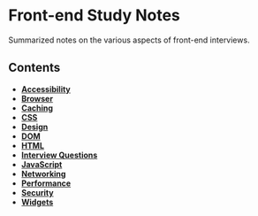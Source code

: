 Front-end Study Notes
==
Summarized notes on the various aspects of front-end interviews.


## Contents
- **[Accessibility](front-end/accessibility.md)**
- **[Browser](front-end/browser.md)**
- **[Caching](front-end/caching.md)**
- **[CSS](front-end/css.md)**
- **[Design](front-end/design.md)**
- **[DOM](front-end/dom.md)**
- **[HTML](front-end/html.md)**
- **[Interview Questions](front-end/interview-questions.md)**
- **[JavaScript](front-end/javascript.md)**
- **[Networking](front-end/networking.md)**
- **[Performance](front-end/performance.md)**
- **[Security](front-end/security.md)**
- **[Widgets](front-end/widgets.md)**
